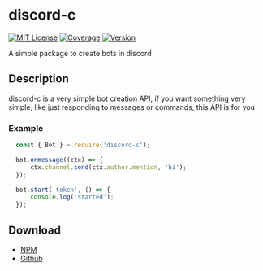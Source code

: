
# discord-c

[![MIT License](https://img.shields.io/npm/l/discord-c)]() [![Coverage](https://img.shields.io/badge/coverage-90%25-green)](https://opensource.org/licenses/) [![Version](https://img.shields.io/npm/v/discord-c?color=green&label=discord-c)]()

A simple package to create bots in discord


## Description

discord-c is a very simple bot creation API, if you want something very simple, like just responding to messages or commands, this API is for you


  
### Example

```javascript
  const { Bot } = require('discord-c');

  bot.onmessage((ctx) => {
      ctx.channel.send(ctx.author.mention, 'hi');
  });

  bot.start('token', () => {
      console.log('started');
  });
```


  
## Download

 - [NPM](https://www.npmjs.com/package/discord-c)
 - [Github](https://github.com/JohnWheelttz/discord-c)

  